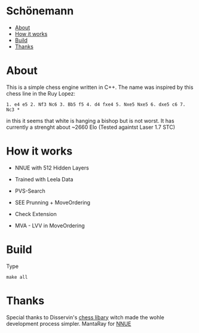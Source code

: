 # Schönemann
- [About](#about)
- [How it works](#how-it-works)
- [Build](#build)
- [Thanks](#thanks)

# About
This is a simple chess engine written in C++. The name was inspired by this chess line in the Ruy Lopez:
```
1. e4 e5 2. Nf3 Nc6 3. Bb5 f5 4. d4 fxe4 5. Nxe5 Nxe5 6. dxe5 c6 7. Nc3 *
```
in this it seems that white is hanging a bishop but is not worst.
It has currently a strenght about ~2660 Elo (Tested againtst Laser 1.7 STC)

# How it works
-  NNUE with 512 Hidden Layers
-  Trained with Leela Data

-  PVS-Search
-  SEE Prunning + MoveOrdering
-  Check Extension
-  MVA - LVV in MoveOrdering

# Build
Type 
  ```
  make all
  ```

#  Thanks
Special thanks to Disservin's [chess libary](https://github.com/Disservin/chess-library/) witch made the wohle development process simpler.
MantaRay for [NNUE](https://github.com/TheBlackPlague/MantaRay)
